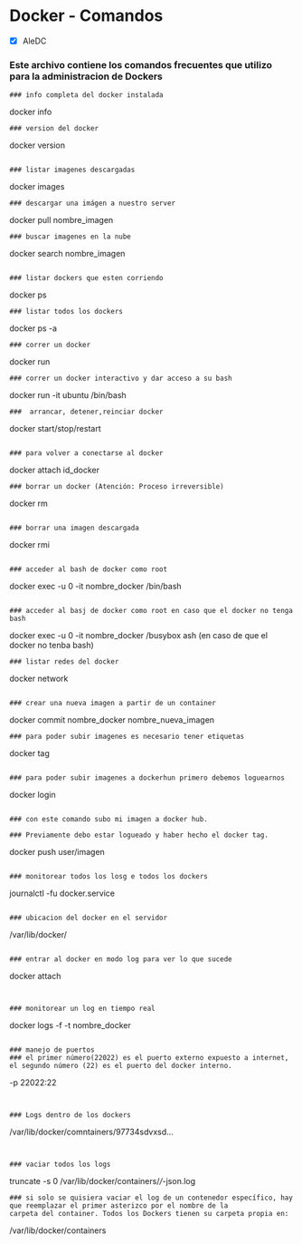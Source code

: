 # Docker - Comandos 

- [x] AleDC


### Este archivo contiene los comandos frecuentes que utilizo para la administracion de Dockers


```
### info completa del docker instalada
```
docker info
```
### version del docker
```
docker version
```

### listar imagenes descargadas
```
docker images
```
### descargar una imágen a nuestro server
```
docker pull nombre_imagen
```
### buscar imagenes en la nube
```
docker search nombre_imagen
```

### listar dockers que esten corriendo
```
docker ps
```
### listar todos los dockers 
```
docker ps -a
```
### correr un docker
```
docker run
```
### correr un docker interactivo y dar acceso a su bash
```
docker run -it ubuntu /bin/bash
```
###  arrancar, detener,reinciar docker
```
docker start/stop/restart
```

### para volver a conectarse al docker
```
docker attach id_docker
```
### borrar un docker (Atención: Proceso irreversible)
```
docker rm
```

### borrar una imagen descargada
```
docker rmi 
```

### acceder al bash de docker como root
```
docker exec -u 0 -it nombre_docker /bin/bash
```

### acceder al basj de docker como root en caso que el docker no tenga bash
```
docker exec -u 0 -it nombre_docker /busybox ash (en caso de que el docker no tenba bash)
```
### listar redes del docker
```
docker network
```

### crear una nueva imagen a partir de un container
```
docker commit nombre_docker nombre_nueva_imagen
```
### para poder subir imagenes es necesario tener etiquetas
```
docker tag
```

### para poder subir imagenes a dockerhun primero debemos loguearnos
```
docker login
```

### con este comando subo mi imagen a docker hub.

### Previamente debo estar logueado y haber hecho el docker tag.
```
docker push   user/imagen
```

### monitorear todos los losg e todos los dockers
```
journalctl -fu docker.service
```

### ubicacion del docker en el servidor
```
/var/lib/docker/  
```

### entrar al docker en modo log para ver lo que sucede
```
docker attach
```


### monitorear un log en tiempo real
```
docker logs -f -t nombre_docker
```

### manejo de puertos
### el primer número(22022) es el puerto externo expuesto a internet, el segundo número (22) es el puerto del docker interno.

```
-p  22022:22    
```


### Logs dentro de los dockers
```
/var/lib/docker/comntainers/97734sdvxsd...
```


### vaciar todos los logs
```
truncate -s 0 /var/lib/docker/containers/*/*-json.log
```
### si solo se quisiera vaciar el log de un contenedor específico, hay que reemplazar el primer asterizco por el nombre de la 
carpeta del container. Todos los Dockers tienen su carpeta propia en:
```
/var/lib/docker/containers
```




